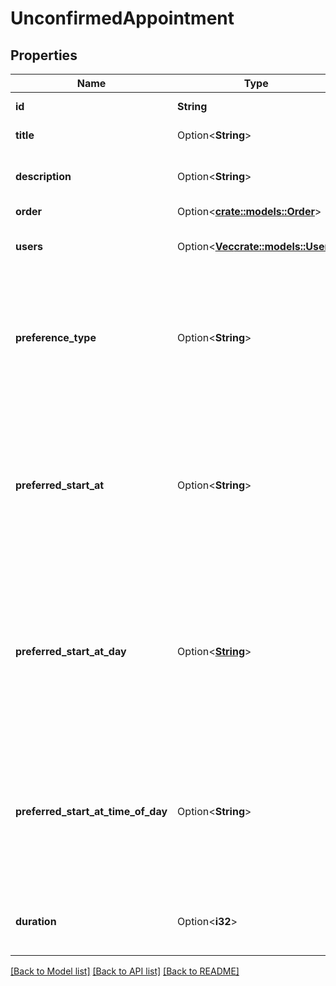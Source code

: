# UnconfirmedAppointment

## Properties

Name | Type | Description | Notes
------------ | ------------- | ------------- | -------------
**id** | **String** | The ID of the appointment. | 
**title** | Option<**String**> | The title of the appointment. | [optional]
**description** | Option<**String**> | The multi-line description of the appointment. | [optional]
**order** | Option<[**crate::models::Order**](Order.md)> |  | [optional]
**users** | Option<[**Vec<crate::models::User>**](User.md)> | Users attached to the appointment. | [optional]
**preference_type** | Option<**String**> | The type of preferred scheduling information provided by a customer to aid in scheduling this appointment. | [optional]
**preferred_start_at** | Option<**String**> | A preferred date and time (ISO 8601 format) for when the appointment could start. Only returned if unconfirmed appointment's preference type is TIME.  | [optional]
**preferred_start_at_day** | Option<[**String**](string.md)> | A preferred date (ISO 8601 format) for when the appointment could start. Only returned if unconfirmed appointment's preference type is TIME_OF_DAY.  | [optional]
**preferred_start_at_time_of_day** | Option<**String**> | A preferred time of day for when the appointment could start. Only returned if unconfirmed appointment's preference type is TIME_OF_DAY.  | [optional]
**duration** | Option<**i32**> | The estimated length of the appointment in minutes, if available. | [optional]

[[Back to Model list]](../README.md#documentation-for-models) [[Back to API list]](../README.md#documentation-for-api-endpoints) [[Back to README]](../README.md)



